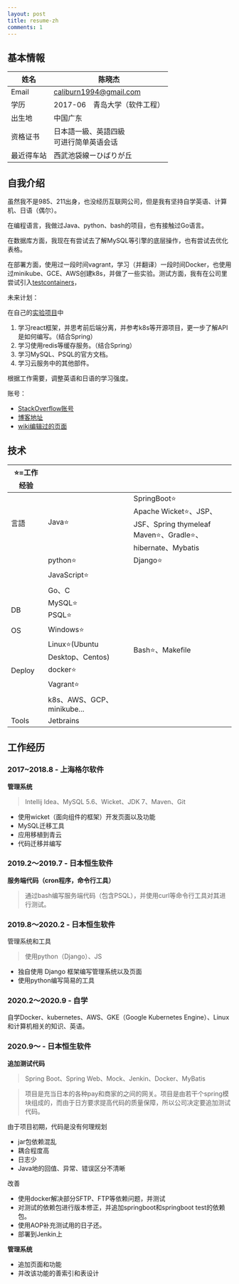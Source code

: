 ```yaml
---
layout: post
title: resume-zh
comments: 1
---
```




## 基本情報

| 姓名       | 陈晓杰                                       |
| ---------- | -------------------------------------------- |
| Email      | caliburn1994@gmail.com                       |
| 学历       | 2017-06　青岛大学（软件工程）                |
| 出生地     | 中国广东                                     |
| 资格证书   | 日本語一級、英語四級<br />可进行简单英语会话 |
| 最近得车站 | 西武池袋線ーひばりが丘                       |

## 自我介绍

虽然我不是985、211出身，也没经历互联网公司，但是我有坚持自学英语、计算机、日语（偶尔）。

在编程语言，我做过Java、python、bash的项目，也有接触过Go语言。

在数据库方面，我现在有尝试去了解MySQL等引擎的底层操作，也有尝试去优化表格。

在部署方面，使用过一段时间vagrant，学习（并翻译）一段时间Docker，也使用过minikube、GCE、AWS创建k8s，并做了一些实验。测试方面，我有在公司里尝试引入[testcontainers](https://www.testcontainers.org/)，



未来计划：

在自己的[实验项目](https://github.com/caliburn1994/SpringBootNote)中

1. 学习react框架，并思考前后端分离，并参考k8s等开源项目，更一步了解API是如何编写。（结合Spring）
2. 学习使用redis等缓存服务。（结合Spring）
3. 学习MySQL、PSQL的官方文档。
4. 学习云服务中的其他部件。

根据工作需要，调整英语和日语的学习强度。



账号：

- [StackOverflow账号](https://stackoverflow.com/users/4883754/kyakya)
- [博客地址](https://kyakya.icu/tags)
- [wiki编辑过的页面](https://xtools.wmflabs.org/ec/zh.wikipedia/%E4%B9%9D%E5%8D%83%E9%B8%A6?uselang=zh-cn)

## 技术

| ⭐=工作经验 |                                |                                                              |
| ---------- | ------------------------------ | ------------------------------------------------------------ |
| 言語       | Java⭐                          | SpringBoot⭐<br />Apache Wicket⭐、JSP、JSF、Spring thymeleaf<br />Maven⭐、Gradle⭐、hibernate、Mybatis |
|            | python⭐                        | Django⭐                                                      |
|            | JavaScript⭐                    |                                                              |
|            | Go、C                          |                                                              |
| DB         | MySQL⭐<br />PSQL⭐              |                                                              |
| OS         | Windows⭐                       |                                                              |
|            | Linux⭐(Ubuntu Desktop、Centos) | Bash⭐、Makefile                                              |
| Deploy     | docker⭐                        |                                                              |
|            | Vagrant⭐                       |                                                              |
|            | k8s、AWS、GCP、minikube...     |                                                              |
| Tools      | Jetbrains                      |                                                              |

## 工作经历

### 2017~2018.8 - 上海格尔软件

**管理系统**

> Intellij Idea、MySQL 5.6、Wicket、JDK 7、Maven、Git

- 使用wicket（面向组件的框架）开发页面以及功能
- MySQL迁移工具
- 应用移植到青云
- 代码迁移并编写

### 2019.2～2019.7 - 日本恒生软件

**服务端代码（cron程序，命令行工具）**

> 通过bash编写服务端代码（包含PSQL），并使用curl等命令行工具对其进行测试。

### 2019.8～2020.2 - 日本恒生软件

管理系统和工具

> 使用python（Django）、JS

- 独自使用 Django 框架编写管理系统以及页面
- 使用python编写简易的工具

### 2020.2～2020.9 - 自学

自学Docker、kubernetes、AWS、GKE（Google Kubernetes Engine）、Linux和计算机相关的知识、英语。

### 2020.9～ - 日本恒生软件

**追加测试代码**

> Spring Boot、Spring Web、Mock、Jenkin、Docker、MyBatis

> 项目是充当日本的各种pay和商家的之间的网关。项目是由若干个spring模块组成的，而由于日方要求提高代码的质量保障，所以公司决定要追加测试代码。

由于项目初期，代码是没有何理规划

- jar包依赖混乱
- 耦合程度高
- 日志少
- Java地的回值、异常、错误区分不清晰

改善

- 使用docker解决部分SFTP、FTP等依赖问题，并测试
- 对测试的依赖包进行版本修正，并追加springboot和springboot test的依赖包。
- 使用AOP补充测试用的日子还。
- 部署到Jenkin上

**管理系统**

- 追加页面和功能
- 并改该功能的善索引和表设计





